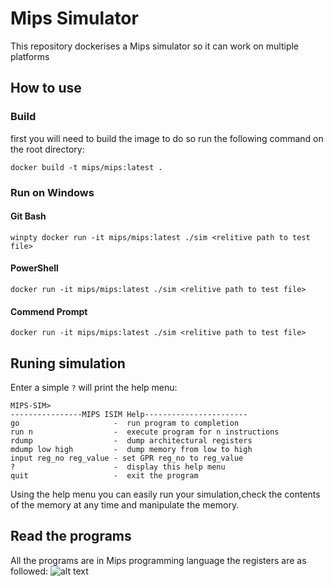 # Mips Simulator
This repository dockerises a Mips simulator so it can work on multiple platforms
## How to use
### Build
first you will need to build the image to do so run the following command on the root directory:

`docker build -t mips/mips:latest .`
### Run on Windows
#### Git Bash
`winpty docker run -it mips/mips:latest ./sim <relitive path to test file>`
#### PowerShell
`docker run -it mips/mips:latest ./sim <relitive path to test file>`
#### Commend Prompt
`docker run -it mips/mips:latest ./sim <relitive path to test file>`
## Runing simulation
Enter a simple `?` will print the help menu:

```
MIPS-SIM>
----------------MIPS ISIM Help-----------------------
go                     -  run program to completion
run n                  -  execute program for n instructions
rdump                  -  dump architectural registers
mdump low high         -  dump memory from low to high
input reg_no reg_value - set GPR reg_no to reg_value
?                      -  display this help menu
quit                   -  exit the program
```
Using the help menu you can easily run your simulation,check the contents of the memory at any time and manipulate the memory.
## Read the programs
All the programs are in Mips programming language the registers are as followed:
![alt text](image.jpg)
